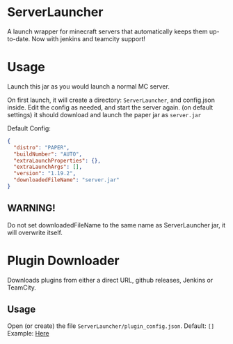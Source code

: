 # ServerLauncher
A launch wrapper for minecraft servers that automatically keeps them up-to-date. Now with jenkins and teamcity support!

# Usage
Launch this jar as you would launch a normal MC server.

On first launch, it will create a directory: `ServerLauncher`, and config.json inside.
Edit the config as needed, and start the server again.
(on default settings) it should download and launch the paper jar as `server.jar`

Default Config:
```json
{
  "distro": "PAPER",
  "buildNumber": "AUTO",
  "extraLaunchProperties": {},
  "extraLaunchArgs": [],
  "version": "1.19.2",
  "downloadedFileName": "server.jar"
}
```
## WARNING!
Do not set downloadedFileName to the same name as ServerLauncher jar, it will overwrite itself.

# Plugin Downloader
Downloads plugins from either a direct URL, github releases, Jenkins or TeamCity.

## Usage
Open (or create) the file `ServerLauncher/plugin_config.json`.
Default: `[]`
Example: [Here](https://github.com/Badbird5907/ServerLauncher/blob/master/plugin_config.example.json)
